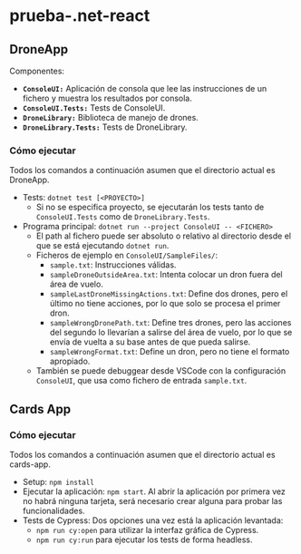 # prueba-.net-react

## DroneApp

Componentes:

-   **`ConsoleUI:`** Aplicación de consola que lee las instrucciones de un fichero y muestra los resultados por consola.
-   **`ConsoleUI.Tests:`** Tests de ConsoleUI.
-   **`DroneLibrary:`** Biblioteca de manejo de drones.
-   **`DroneLibrary.Tests:`** Tests de DroneLibrary.

### Cómo ejecutar

Todos los comandos a continuación asumen que el directorio actual es DroneApp.

-   Tests: `dotnet test [<PROYECTO>]`
    -   Si no se especifica proyecto, se ejecutarán los tests tanto de `ConsoleUI.Tests` como de `DroneLibrary.Tests`.
-   Programa principal: `dotnet run --project ConsoleUI -- <FICHERO>`
    -   El path al fichero puede ser absoluto o relativo al directorio desde el que se está ejecutando `dotnet run`.
    -   Ficheros de ejemplo en `ConsoleUI/SampleFiles/`:
        -   `sample.txt`: Instrucciones válidas.
        -   `sampleDroneOutsideArea.txt`: Intenta colocar un dron fuera del área de vuelo.
        -   `sampleLastDroneMissingActions.txt`: Define dos drones, pero el último no tiene acciones, por lo que solo se procesa el primer dron.
        -   `sampleWrongDronePath.txt`: Define tres drones, pero las acciones del segundo lo llevarían a salirse del área de vuelo, por lo que se envía de vuelta a su base antes de que pueda salirse.
        -   `sampleWrongFormat.txt`: Define un dron, pero no tiene el formato apropiado.
    -   También se puede debuggear desde VSCode con la configuración `ConsoleUI`, que usa como fichero de entrada `sample.txt`.

## Cards App

### Cómo ejecutar

Todos los comandos a continuación asumen que el directorio actual es cards-app.

-   Setup: `npm install`
-   Ejecutar la aplicación: `npm start`. Al abrir la aplicación por primera vez no habrá ninguna tarjeta, será necesario crear alguna para probar las funcionalidades.
-   Tests de Cypress: Dos opciones una vez está la aplicación levantada:
    -   `npm run cy:open` para utilizar la interfaz gráfica de Cypress.
    -   `npm run cy:run` para ejecutar los tests de forma headless.

